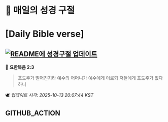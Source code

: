 # 🙏 매일의 성경 구절
# [Daily Bible verse]
## [![README에 성경구절 업데이트](https://github.com/DONGSUKA/first_test/actions/workflows/update-readme-bible.yml/badge.svg)](https://github.com/DONGSUKA/first_test/actions/workflows/update-readme-bible.yml)
<!-- START_BIBLE_VERSE -->
📖 **요한복음 2:3**
> 포도주가 떨어진지라 예수의 어머니가 예수에게 이르되 저들에게 포도주가 없다 하니

🕊️ _업데이트 시각: 2025-10-13 20:07:44 KST_
  <!-- END_BIBLE_VERSE -->
## GITHUB_ACTION

